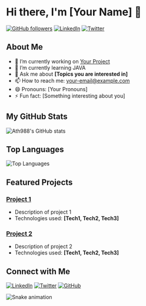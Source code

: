 # Hi there, I'm [Your Name] 👋

[![GitHub followers](https://img.shields.io/github/followers/Ath988?label=Follow&style=social)](https://github.com/Ath988)
[![LinkedIn](https://img.shields.io/badge/LinkedIn-Connect-blue)](https://www.linkedin.com/in/atahan-%C3%A7elik-15a628261/)
[![Twitter](https://img.shields.io/twitter/follow/your-twitter-handle?style=social)](https://twitter.com/Ath_98__)

## About Me

- 🔭 I’m currently working on [Your Project](https://github.com/Ath988/your-project)
- 🌱 I’m currently learning JAVA
- 💬 Ask me about **[Topics you are interested in]**
- 📫 How to reach me: [your-email@example.com](mailto:your-email@example.com)
- 😄 Pronouns: [Your Pronouns]
- ⚡ Fun fact: [Something interesting about you]

## My GitHub Stats

![Ath988's GitHub stats](https://github-readme-stats.vercel.app/api?username=Ath988&show_icons=true&theme=radical)

## Top Languages

![Top Languages](https://github-readme-stats.vercel.app/api/top-langs/?username=Ath988&layout=compact&theme=radical)

## Featured Projects

### [Project 1](https://github.com/Ath998/project-1)
- Description of project 1
- Technologies used: **[Tech1, Tech2, Tech3]**

### [Project 2](https://github.com/Ath998/project-2)
- Description of project 2
- Technologies used: **[Tech1, Tech2, Tech3]**

## Connect with Me





[![LinkedIn](https://img.shields.io/badge/LinkedIn-Connect-blue)](https://www.linkedin.com/in/your-linkedin-profile/)
[![Twitter](https://img.shields.io/twitter/follow/your-twitter-handle?style=social)](https://twitter.com/your-twitter-handle)
[![GitHub](https://img.shields.io/github/followers/Ath988?label=Follow&style=social)](https://github.com/Ath988)

  ![Snake animation](https://github.com/eagrundy/eagrundy/blob/output/github-contribution-grid-snake.svg)
